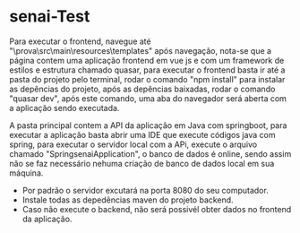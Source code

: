 # senai-Test

Para executar o frontend, navegue até "\prova\src\main\resources\templates" após navegação, nota-se que a página contem uma aplicação frontend em vue js e com um framework de estilos e estrutura chamado quasar, para executar o frontend basta ir até a pasta do projeto pelo terminal, rodar o comando "npm install" para instalar as depências do projeto, após as depências baixadas, rodar o comando "quasar dev", após este comando, uma aba do navegador será aberta com a aplicação sendo executada.


A pasta principal contem a API da aplicação em Java com springboot, para executar a aplicação basta abrir uma IDE que execute códigos java com spring, para executar o servidor local com a APi, execute o arquivo chamado "SpringsenaiApplication", o banco de dados é online, sendo assim não se faz necessário nehuma criação de banco de dados local em sua máquina.


* Por padrão o servidor excutará na porta 8080 do seu computador.
* Instale todas as depedências maven do projeto backend.
* Caso não execute o backend, não será possivél obter dados no frontend da aplicação.